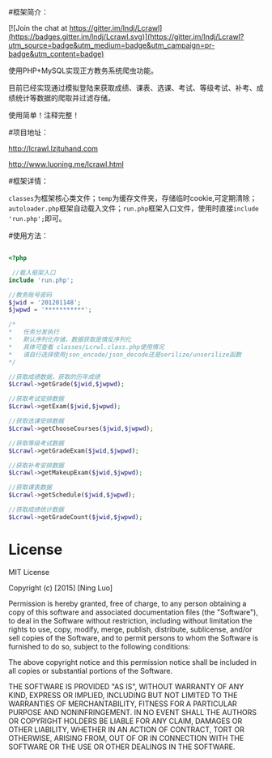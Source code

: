 #框架简介：

[![Join the chat at https://gitter.im/lndj/Lcrawl](https://badges.gitter.im/lndj/Lcrawl.svg)](https://gitter.im/lndj/Lcrawl?utm_source=badge&utm_medium=badge&utm_campaign=pr-badge&utm_content=badge)


使用PHP+MySQL实现正方教务系统爬虫功能。


目前已经实现通过模拟登陆来获取成绩、课表、选课、考试、等级考试、补考、成绩统计等数据的爬取并过滤存储。


使用简单！注释完整！

#项目地址：

http://lcrawl.lzjtuhand.com

http://www.luoning.me/lcrawl.html

#框架详情：

<code>classes</code>为框架核心类文件；<code>temp</code>为缓存文件夹，存储临时cookie,可定期清除；
<code>autoloader.php</code>框架自动载入文件；<code>run.php</code>框架入口文件，使用时直接<code>include 'run.php';</code>即可。

#使用方法：

```php

<?php

 //载入框架入口 
include 'run.php';

//教务账号密码
$jwid = '201201148';
$jwpwd = '***********';

/*
*   任务分发执行
*   默认序列化存储，数据获取是情反序列化
*   具体可查看 classes/Lcrwl.class.php使用情况
*   请自行选择使用json_encode/json_decode还是serilize/unserilize函数
*/

//获取成绩数据，获取的历年成绩
$Lcrawl->getGrade($jwid,$jwpwd);

//获取考试安排数据
$Lcrawl->getExam($jwid,$jwpwd);

//获取选课安排数据
$Lcrawl->getChooseCourses($jwid,$jwpwd);

//获取等级考试数据
$Lcrawl->getGradeExam($jwid,$jwpwd);

//获取补考安排数据
$Lcrawl->getMakeupExam($jwid,$jwpwd);

//获取课表数据
$Lcrawl->getSchedule($jwid,$jwpwd);

//获取成绩统计数据
$Lcrawl->getGradeCount($jwid,$jwpwd);
```

# License

MIT License

Copyright (c) [2015] [Ning Luo]

Permission is hereby granted, free of charge, to any person obtaining a copy
of this software and associated documentation files (the "Software"), to deal
in the Software without restriction, including without limitation the rights
to use, copy, modify, merge, publish, distribute, sublicense, and/or sell
copies of the Software, and to permit persons to whom the Software is
furnished to do so, subject to the following conditions:

The above copyright notice and this permission notice shall be included in all
copies or substantial portions of the Software.

THE SOFTWARE IS PROVIDED "AS IS", WITHOUT WARRANTY OF ANY KIND, EXPRESS OR
IMPLIED, INCLUDING BUT NOT LIMITED TO THE WARRANTIES OF MERCHANTABILITY,
FITNESS FOR A PARTICULAR PURPOSE AND NONINFRINGEMENT. IN NO EVENT SHALL THE
AUTHORS OR COPYRIGHT HOLDERS BE LIABLE FOR ANY CLAIM, DAMAGES OR OTHER
LIABILITY, WHETHER IN AN ACTION OF CONTRACT, TORT OR OTHERWISE, ARISING FROM,
OUT OF OR IN CONNECTION WITH THE SOFTWARE OR THE USE OR OTHER DEALINGS IN THE
SOFTWARE.